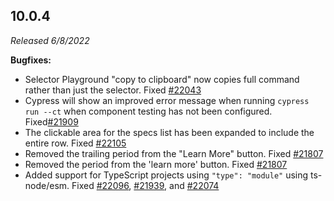 ## 10.0.4

_Released 6/8/2022_

**Bugfixes:**

- Selector Playground "copy to clipboard" now copies full command rather than
  just the selector. Fixed
  [#22043](https://github.com/cypress-io/cypress/issues/22043)
- Cypress will show an improved error message when running `cypress run --ct`
  when component testing has not been configured.
  Fixed[#21909](https://github.com/cypress-io/cypress/issues/21909)
- The clickable area for the specs list has been expanded to include the entire
  row. Fixed [#22105](https://github.com/cypress-io/cypress/issues/21783)
- Removed the trailing period from the "Learn More" button. Fixed
  [#21807](https://github.com/cypress-io/cypress/issues/21807)
- Removed the period from the 'learn more' button. Fixed
  [#21807](https://github.com/cypress-io/cypress/issues/21807)
- Added support for TypeScript projects using `"type": "module"` using
  ts-node/esm. Fixed
  [#22096](https://github.com/cypress-io/cypress/issues/22096),
  [#21939](https://github.com/cypress-io/cypress/issues/21939), and
  [#22074](https://github.com/cypress-io/cypress/issues/22074)
